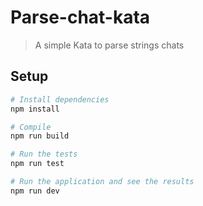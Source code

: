 # Parse-chat-kata

> A simple Kata to parse strings chats

## Setup

```sh
# Install dependencies
npm install

# Compile
npm run build

# Run the tests
npm run test

# Run the application and see the results
npm run dev
```
